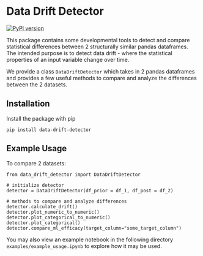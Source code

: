 # Data Drift Detector
[![PyPI version](https://badge.fury.io/py/data-drift-detector.svg)](https://badge.fury.io/py/data-drift-detector)

This package contains some developmental tools to detect and compare statistical differences between 2 structurally similar pandas dataframes. The intended purpose is to detect data drift - where the statistical properties of an input variable change over time.

We provide a class `DataDriftDetector` which takes in 2 pandas dataframes and provides a few useful methods to compare and analyze the differences between the 2 datasets.

## Installation
Install the package with pip

    pip install data-drift-detector

## Example Usage

To compare 2 datasets:

    from data_drift_detector import DataDriftDetector

    # initialize detector
    detector = DataDriftDetector(df_prior = df_1, df_post = df_2)

    # methods to compare and analyze differences
    detector.calculate_drift()
    detector.plot_numeric_to_numeric()
    detector.plot_categorical_to_numeric()
    detector.plot_categorical()
    detector.compare_ml_efficacy(target_column="some_target_column")

You may also view an example notebook in the following directory `examples/example_usage.ipynb` to explore how it may be used.
